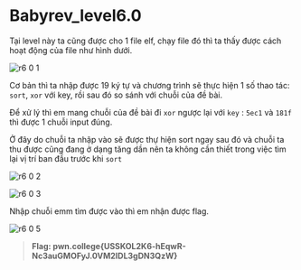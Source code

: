 # Babyrev_level6.0

Tại level này ta cũng được cho 1 file elf, chạy file đó thì ta thấy được cách hoạt động của file như hình dưới.

![r6 0 1](https://github.com/hoangdat251004/ehc_ctf_learn/assets/110254118/8f83dbe4-3839-40ce-8ebe-17f0fa779839)

Cơ bản thì ta nhập được 19 ký tự và chương trình sẽ thực hiện 1 số thao tác: `sort`,  `xor` với key, rồi sau đó so sánh với chuỗi của đề bài.

Để xử lý thì em mang chuỗi của đề bài đi `xor` ngược lại với `key` : `5ec1` và `181f` thì được 1 chuỗi input đúng.

Ở đây do chuỗi ta nhập vào sẽ được thự hiện sort ngay sau đó và chuỗi ta thu được cũng đang ở dạng tăng dần nên ta không cần thiết trong việc tìm lại vị trí ban đầu trước khi `sort`

![r6 0 2](https://github.com/hoangdat251004/ehc_ctf_learn/assets/110254118/afa741f1-c768-4504-ba4f-d3a83d0bf6c4)

![r6 0 3](https://github.com/hoangdat251004/ehc_ctf_learn/assets/110254118/697a8a43-e651-4a6b-aa49-84c09425fb25)

Nhập chuỗi emm tìm được vào thì em nhận được flag.

![r6 0 5](https://github.com/hoangdat251004/ehc_ctf_learn/assets/110254118/16ee4c84-b2c8-44c9-ac91-a2c12c5e38d9)


> **Flag: pwn.college{USSKOL2K6-hEqwR-Nc3auGMOFyJ.0VM2IDL3gDN3QzW}**
